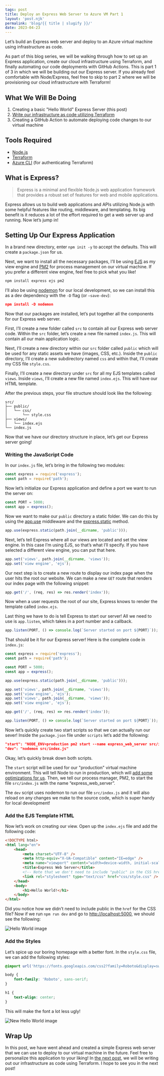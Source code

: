 ```yaml
---
tags: post
title: Deploy an Express Web Server to Azure VM Part 1
layout: 'post.njk'
permalink: 'blog/{{ title | slugify }}/'
date: 2023-04-23
---
```


Let’s build an Express web server and deploy to an Azure virtual machine using infrastructure as code.

As part of this blog series, we will be walking through how to set up an Express application, create our cloud infrastructure using Terraform, and finally automating our code deployments with GitHub Actions. This is part 1 of 3 in which we will be building out our Express server. If you already feel comfortable with Node/Express, feel free to skip to part 2 where we will be provisioning our cloud infrastructure with Terraform!

## What We Will Be Doing

1. Creating a basic "Hello World" Express Server (this post)
2. [Write our infrastructure as code utilizing Terraform](/blog/deploy-an-express-web-server-to-azure-vm-part-2/)
3. Creating a GitHub Action to automate deploying code changes to our virtual machine

## Tools Required

-   [Node.js](https://nodejs.org/en/)
-   [Terraform](https://www.terraform.io/)
-   [Azure CLI](https://learn.microsoft.com/en-us/cli/azure/install-azure-cli) (for authenticating Terraform)

## What is Express?

> Express is a minimal and flexible Node.js web application framework that provides a robust set of features for web and mobile applications.

Express allows us to build web applications and APIs utilizing Node.js with some helpful features like routing, middleware, and templating. Its big benefit is it reduces a lot of the effort required to get a web server up and running. Now let’s jump in!

## Setting Up Our Express Application

In a brand new directory, enter `npm init -y` to accept the defaults. This will create a `package.json` for us.

Next, we want to install all the necessary packages, I’ll be using [EJS](https://ejs.co/) as my view engine and [PM2](https://pm2.keymetrics.io/docs/usage/quick-start/) for process management on our virtual machine. If you prefer a different view engine, feel free to pick what you like!

```jsx
npm install express ejs pm2
```

I’ll also be using [nodemon](https://nodemon.io/) for our local development, so we can install this as a dev dependency with the `-D` flag (or `—save-dev`):

```json
npm install -D nodemon
```

Now that our packages are installed, let’s put together all the components for our Express web server.

First, I’ll create a new folder called `src` to contain all our Express web server code. Within the `src` folder, let’s create a new file named `index.js`. This will contain all our main application logic.

Next, I’ll create a new directory within our `src` folder called `public` which will be used for any static assets we have (images, CSS, etc.). Inside the `public` directory, I’ll create a new subdirectory named `css` and within that, I’ll create my CSS file `style.css`.

Finally, I’ll create a new directory under `src` for all my EJS templates called `views`. Inside `views`, I’ll create a new file named `index.ejs`. This will have our HTML template.

After the previous steps, your file structure should look like the following:

```
src/
├── public/
│   └── css/
│       └── style.css
├── views/
│   └── index.ejs
└── index.js
```

Now that we have our directory structure in place, let’s get our Express server going!

### Writing the JavaScript Code

In our `index.js` file, let’s bring in the following two modules:

```jsx
const express = require('express');
const path = require('path');
```

Now let’s initialize our Express application and define a port we want to run the server on:

```jsx
const PORT = 5000;
const app = express();
```

Now we want to make our `public` directory a static folder. We can do this by using the [app.use](https://expressjs.com/en/guide/using-middleware.html) middleware and the [express.static](https://expressjs.com/en/starter/static-files.html) method.

```jsx
app.use(express.static(path.join(__dirname, 'public')));
```

Next, let’s tell Express where all our views are located and set the view engine. In this case I’m using EJS, so that’s what I’ll specify. If you have selected a different view engine, you can put that here.

```jsx
app.set('views', path.join(__dirname, 'views'));
app.set('view engine', 'ejs');
```

Our next step is to create a new route to display our index page when the user hits the root our website. We can make a new `GET` route that renders our index page with the following snippet:

```jsx
app.get('/', (req, res) => res.render('index'));
```

Now when a user requests the root of our site, Express knows to render the template called `index.ejs`.

Last thing we have to do is tell Express to start our server! All we need to use is `app.listen`, which takes in a port number and a callback.

```jsx
app.listen(PORT, () => console.log(`Server started on port ${PORT}`));
```

That should be it for our Express server! Here is the complete code in `index.js`:

```jsx
const express = require('express');
const path = require('path');

const PORT = 5000;
const app = express();

app.use(express.static(path.join(__dirname, 'public')));

app.set('views', path.join(__dirname, 'views'));
app.set('view engine', 'ejs');
app.set('views', path.join(__dirname, 'views'));
app.set('view engine', 'ejs');

app.get('/', (req, res) => res.render('index'));

app.listen(PORT, () => console.log(`Server started on port ${PORT}`));
```

Now let’s quickly create two start scripts so that we can actually run our sever! Inside the `package.json` file under `scripts` let’s add the following:

```json
"start": "NODE_ENV=production pm2 start --name express_web_server src/index.js",
"dev": "nodemon src/index.js"
```

Okay, let’s quickly break down both scripts.

The `start` script will be used for our "production" virtual machine environment. This will tell Node to run in production, which will [add some optimizations for us](https://expressjs.com/en/advanced/best-practice-performance.html#set-node_env-to-production). Then, we tell our process manager, PM2, to start the file `src/index.js` with the name “express_web_server”.

The `dev` script uses nodemon to run our file `src/index.js` and it will also reload on any changes we make to the source code, which is super handy for local development!

### Add the EJS Template HTML

Now let’s work on creating our view. Open up the `index.ejs` file and add the following code:

```html
<!DOCTYPE html>
<html lang="en">
    <head>
        <meta charset="UTF-8" />
        <meta http-equiv="X-UA-Compatible" content="IE=edge" />
        <meta name="viewport" content="width=device-width, initial-scale=1.0" />
        <title>Express Web Server</title>
        <!-- Note that we don't need to include "public" in the CSS href -->
        <link rel="stylesheet" type="text/css" href="css/style.css" />
    </head>
    <body>
        <h1>Hello World!</h1>
    </body>
</html>
```

Did you notice how we didn’t need to include public in the `href` for the CSS file? Now if we run `npm run dev` and go to [http://localhost:5000](http://localhost:5000/), we should see the following:

![Hello World image](src/images/HelloWorldStarter.png)

### Add the Styles

Let’s spice up our boring homepage with a better font. In the `style.css` file, we can add the following styles:

```css
@import url('https://fonts.googleapis.com/css2?family=Roboto&display=swap');

body {
    font-family: 'Roboto', sans-serif;
}

h1 {
    text-align: center;
}
```

This will make the font a lot less ugly!

![New Hello World image](src/images/HelloWorldStarterNewFont.png)

## Wrap Up

In this post, we have went ahead and created a simple Express web server that we can use to deploy to our virtual machine in the future. Feel free to personalize this application to your liking! In [the next post](/blog/deploy-an-express-web-server-to-azure-vm-part-2/), we will be writing out our infrastructure as code using Terraform. I hope to see you in the next post!
